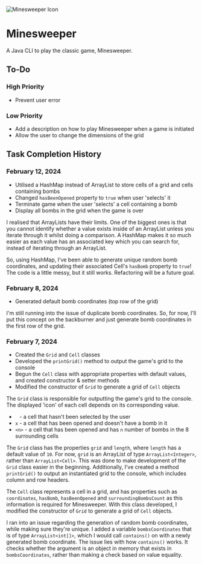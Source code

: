 ![Minesweeper Icon](https://static.wikia.nocookie.net/logopedia/images/9/98/Minesweeper_1992.png/revision/latest?cb=20220716174154)

# Minesweeper

A Java CLI to play the classic game, Minesweeper.

## To-Do

### High Priority

- Prevent user error

### Low Priority

- Add a description on how to play Minesweeper when a game is initiated
- Allow the user to change the dimensions of the grid

## Task Completion History

### February 12, 2024

- Utilised a HashMap instead of ArrayList to store cells of a grid and cells containing bombs
- Changed `hasBeenOpened` property to `true` when user 'selects' it
- Terminate game when the user 'selects' a cell containing a bomb
- Display all bombs in the grid when the game is over

I realised that ArrayLists have their limits. One of the biggest ones is that you cannot identify whether a value exists inside of an ArrayList unless you iterate through it whilst doing a comparison. A HashMap makes it so much easier as each value has an associated key which you can search for, instead of iterating through an ArrayList.

So, using HashMap, I've been able to generate unique random bomb coordinates, and updating their associated Cell's `hasBomb` property to `true`! The code is a little messy, but it still works. Refactoring will be a future goal.

### February 8, 2024

- Generated default bomb coordinates (top row of the grid)

I'm still running into the issue of duplicate bomb coordinates. So, for now, I'll put this concept on the backburner and just generate bomb coordinates in the first row of the grid.

### February 7, 2024

- Created the `Grid` and `Cell` classes
- Developed the `printGrid()` method to output the game's grid to the console
- Begun the `Cell` class with appropriate properties with default values, and created constructor & setter methods
- Modified the constructor of `Grid` to generate a grid of `Cell` objects

The `Grid` class is responsible for outputting the game's grid to the console. The displayed 'icon' of each cell depends on its corresponding value.

- ` ` - a cell that hasn't been selected by the user
- `x` - a cell that has been opened and doesn't have a bomb in it
- `<n>` - a cell that has been opened and has `n` number of bombs in the 8 surrounding cells

The `Grid` class has the properties `grid` and `length`, where `length` has a default value of `10`. For now, `grid` is an ArrayList of type `ArrayList<Integer>`, rather than `ArrayList<Cell>`. This was done to make development of the `Grid` class easier in the beginning. Additionally, I've created a method `printGrid()` to output an instantiated grid to the console, which includes column and row headers.

The `Cell` class represents a cell in a grid, and has properties such as `coordinates`, `hasBomb`, `hasBeenOpened` and `surroundingBombsCount` as this information is required for Minesweeper. With this class developed, I modified the constructor of `Grid` to generate a grid of `Cell` objects.

I ran into an issue regarding the generation of random bomb coordinates, while making sure they're unique. I added a variable `bombsCoordinates` that is of type `ArrayList<int[]>`, which I would call `contains()` on with a newly generated bomb coordinate. The issue lies with how `contains()` works. It checks whether the argument is an object in memory that exists in `bombsCoordinates`, rather than making a check based on value equality.
